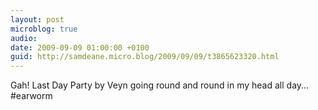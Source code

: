 ```yaml
---
layout: post
microblog: true
audio: 
date: 2009-09-09 01:00:00 +0100
guid: http://samdeane.micro.blog/2009/09/09/t3865623320.html
---
```

Gah! Last Day Party by Veyn going round and round in my head all day... #earworm
